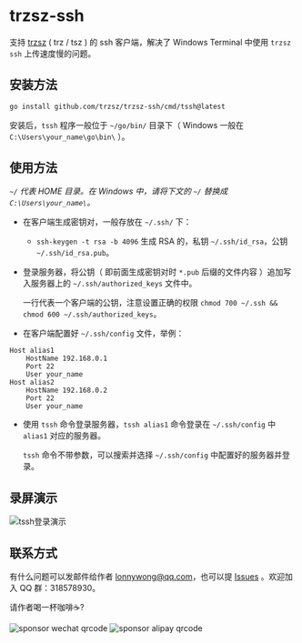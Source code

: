 # trzsz-ssh

支持 [trzsz](https://trzsz.github.io/) ( trz / tsz ) 的 ssh 客户端，解决了 Windows Terminal 中使用 `trzsz ssh` 上传速度慢的问题。

## 安装方法

```sh
go install github.com/trzsz/trzsz-ssh/cmd/tssh@latest
```

安装后，`tssh` 程序一般位于 `~/go/bin/` 目录下（ Windows 一般在 `C:\Users\your_name\go\bin\` ）。

## 使用方法

_`~/` 代表 HOME 目录。在 Windows 中，请将下文的 `~/` 替换成 `C:\Users\your_name\`。_

- 在客户端生成密钥对，一般存放在 `~/.ssh/` 下：

  - `ssh-keygen -t rsa -b 4096` 生成 RSA 的，私钥 `~/.ssh/id_rsa`，公钥 `~/.ssh/id_rsa.pub`。

- 登录服务器，将公钥（ 即前面生成密钥对时 `*.pub` 后缀的文件内容 ）追加写入服务器上的 `~/.ssh/authorized_keys` 文件中。

  一行代表一个客户端的公钥，注意设置正确的权限 `chmod 700 ~/.ssh && chmod 600 ~/.ssh/authorized_keys`。

- 在客户端配置好 `~/.ssh/config` 文件，举例：

```
Host alias1
    HostName 192.168.0.1
    Port 22
    User your_name
Host alias2
    HostName 192.168.0.2
    Port 22
    User your_name
```

- 使用 `tssh` 命令登录服务器，`tssh alias1` 命令登录在 `~/.ssh/config` 中 `alias1` 对应的服务器。

  `tssh` 命令不带参数，可以搜索并选择 `~/.ssh/config` 中配置好的服务器并登录。

## 录屏演示

![tssh登录演示](https://trzsz.github.io/images/tssh.gif)

## 联系方式

有什么问题可以发邮件给作者 <lonnywong@qq.com>，也可以提 [Issues](https://github.com/trzsz/trzsz/issues) 。欢迎加入 QQ 群：318578930。

请作者喝一杯咖啡☕?

![sponsor wechat qrcode](https://trzsz.github.io/images/sponsor_wechat.jpg)
![sponsor alipay qrcode](https://trzsz.github.io/images/sponsor_alipay.jpg)

